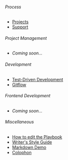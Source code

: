 ###### Process

* [Projects](/process/projects)
* [Support](/support-process)

###### Project Management

* *Coming soon...*

###### Development

* [Test-Driven Development](/test-driven-development)
* [Gitflow](/gitflow)

###### Frontend Development

* *Coming soon...*

###### Miscellaneous

* [How to edit the Playbook](/how-to-edit-the-playbook)
* [Writer's Style Guide](/writers-style-guide)
* [Markdown Demo](/markdown-demo)
* [Colophon](/colophon)